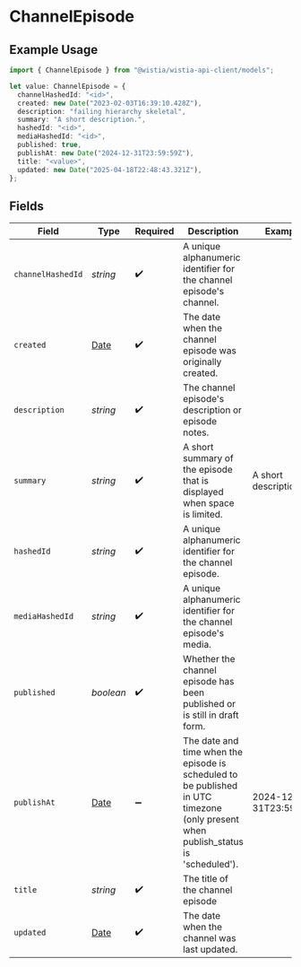 # ChannelEpisode

## Example Usage

```typescript
import { ChannelEpisode } from "@wistia/wistia-api-client/models";

let value: ChannelEpisode = {
  channelHashedId: "<id>",
  created: new Date("2023-02-03T16:39:10.428Z"),
  description: "failing hierarchy skeletal",
  summary: "A short description.",
  hashedId: "<id>",
  mediaHashedId: "<id>",
  published: true,
  publishAt: new Date("2024-12-31T23:59:59Z"),
  title: "<value>",
  updated: new Date("2025-04-18T22:48:43.321Z"),
};
```

## Fields

| Field                                                                                                                              | Type                                                                                                                               | Required                                                                                                                           | Description                                                                                                                        | Example                                                                                                                            |
| ---------------------------------------------------------------------------------------------------------------------------------- | ---------------------------------------------------------------------------------------------------------------------------------- | ---------------------------------------------------------------------------------------------------------------------------------- | ---------------------------------------------------------------------------------------------------------------------------------- | ---------------------------------------------------------------------------------------------------------------------------------- |
| `channelHashedId`                                                                                                                  | *string*                                                                                                                           | :heavy_check_mark:                                                                                                                 | A unique alphanumeric identifier for the channel episode's channel.                                                                |                                                                                                                                    |
| `created`                                                                                                                          | [Date](https://developer.mozilla.org/en-US/docs/Web/JavaScript/Reference/Global_Objects/Date)                                      | :heavy_check_mark:                                                                                                                 | The date when the channel episode was originally created.                                                                          |                                                                                                                                    |
| `description`                                                                                                                      | *string*                                                                                                                           | :heavy_check_mark:                                                                                                                 | The channel episode's description or episode notes.                                                                                |                                                                                                                                    |
| `summary`                                                                                                                          | *string*                                                                                                                           | :heavy_check_mark:                                                                                                                 | A short summary of the episode that is displayed when space is limited.                                                            | A short description.                                                                                                               |
| `hashedId`                                                                                                                         | *string*                                                                                                                           | :heavy_check_mark:                                                                                                                 | A unique alphanumeric identifier for the channel episode.                                                                          |                                                                                                                                    |
| `mediaHashedId`                                                                                                                    | *string*                                                                                                                           | :heavy_check_mark:                                                                                                                 | A unique alphanumeric identifier for the channel episode's media.                                                                  |                                                                                                                                    |
| `published`                                                                                                                        | *boolean*                                                                                                                          | :heavy_check_mark:                                                                                                                 | Whether the channel episode has been published or is still in draft form.                                                          |                                                                                                                                    |
| `publishAt`                                                                                                                        | [Date](https://developer.mozilla.org/en-US/docs/Web/JavaScript/Reference/Global_Objects/Date)                                      | :heavy_minus_sign:                                                                                                                 | The date and time when the episode is scheduled to be published in UTC timezone (only present when publish_status is 'scheduled'). | 2024-12-31T23:59:59Z                                                                                                               |
| `title`                                                                                                                            | *string*                                                                                                                           | :heavy_check_mark:                                                                                                                 | The title of the channel episode                                                                                                   |                                                                                                                                    |
| `updated`                                                                                                                          | [Date](https://developer.mozilla.org/en-US/docs/Web/JavaScript/Reference/Global_Objects/Date)                                      | :heavy_check_mark:                                                                                                                 | The date when the channel was last updated.                                                                                        |                                                                                                                                    |